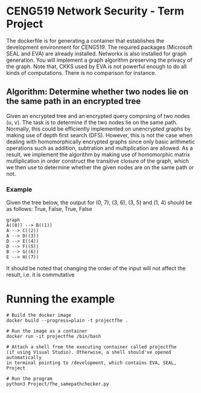 
# CENG519 Network Security - Term Project

The dockerfile is for generating a container that establishes the development environment for CENG519. The required packages (Microsoft SEAL and EVA) are already installed. Networkx is also installed for graph generation. You will implement a graph algorithm preserving the privacy of the graph. Note that, CKKS used by EVA is not powerful enough to do all kinds of computations. There is no comparison for instance. 

## Algorithm: Determine whether two nodes lie on the same path in an encrypted tree

Given an encrypted tree and an encrypted query comprsing of two nodes (u, v). The task is to determine if the two nodes lie on the same path. Normally, this could be efficiently implemented on unencrypted graphs by making use of depth first search (DFS). However, this is not the case when dealing with homomorphically encrypted graphs since only basic arithmetic operations such as addition, subtration and multiplication are allowed. As a result, we implement the algorithm by making use of homomorphic matrix mutliplication in order construct the transitive closure of the graph, which we then use to determine whether the given nodes are on the same path or not. 

### Example
Given the tree below, the output for (0, 7), (3, 6), (3, 5) and (1, 4) should be as follows: 
True, False, True, False 

```mermaid
graph 
A((0)) --> B((1)) 
A --> C((2))
A --> D((3))
D --> E((4))
D --> F((5))
B --> G((6))
E --> H((7))
```

It should be noted that changing the order of the input will not affect the result, i.e. it is commutative 

# Running the example

```
# Build the docker image
docker build --progress=plain -t projectfhe .

# Run the image as a container
docker run -it projectfhe /bin/bash

# Attach a shell from the executing container called projectfhe 
(if using Visual Studio). Otherwise, a shell should've opened automatically 
in terminal pointing to /development, which contains EVA, SEAL, Project

# Run the program 
python3 Project/fhe_samepathchecker.py

```
